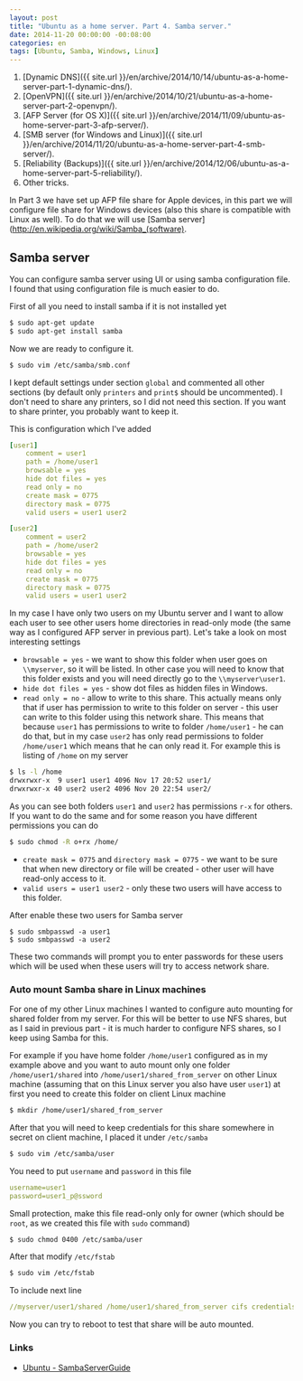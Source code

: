 ```yaml
---
layout: post
title: "Ubuntu as a home server. Part 4. Samba server."
date: 2014-11-20 00:00:00 -00:08:00
categories: en
tags: [Ubuntu, Samba, Windows, Linux]
---
```


1. [Dynamic DNS]({{ site.url }}/en/archive/2014/10/14/ubuntu-as-a-home-server-part-1-dynamic-dns/).
1. [OpenVPN]({{ site.url }}/en/archive/2014/10/21/ubuntu-as-a-home-server-part-2-openvpn/).
1. [AFP Server (for OS X)]({{ site.url }}/en/archive/2014/11/09/ubuntu-as-home-server-part-3-afp-server/).
1. [SMB server (for Windows and Linux)]({{ site.url }}/en/archive/2014/11/20/ubuntu-as-a-home-server-part-4-smb-server/).
1. [Reliability (Backups)]({{ site.url }}/en/archive/2014/12/06/ubuntu-as-a-home-server-part-5-reliability/).
1. Other tricks.

In Part 3 we have set up AFP file share for Apple devices, in this part we will configure file share for Windows devices (also this share is compatible with Linux as well). To do that we will use [Samba server](http://en.wikipedia.org/wiki/Samba_(software).

## Samba server

You can configure samba server using UI or using samba configuration file. I found that using configuration file is much easier to do.

First of all you need to install samba if it is not installed yet

```bash
$ sudo apt-get update
$ sudo apt-get install samba
```

Now we are ready to configure it. 

```bash
$ sudo vim /etc/samba/smb.conf
```

I kept default settings under section `global` and commented all other sections (by default only `printers` and `print$` should be uncommented). I don't need to share any printers, so I did not need this section. If you want to share printer, you probably want to keep it.

This is configuration which I've added

```yaml
[user1]
    comment = user1
    path = /home/user1
    browsable = yes
    hide dot files = yes
    read only = no
    create mask = 0775
    directory mask = 0775
    valid users = user1 user2

[user2]
    comment = user2
    path = /home/user2
    browsable = yes
    hide dot files = yes
    read only = no
    create mask = 0775
    directory mask = 0775
    valid users = user1 user2
```

In my case I have only two users on my Ubuntu server and I want to allow each user to see other users home directories in read-only mode (the same way as I configured AFP server in previous part). Let's take a look on most interesting settings

* `browsable = yes` - we want to show this folder when user goes on `\\myserver`, so it will be listed. In other case you will need to know that this folder exists and you will need directly go to the `\\myserver\user1`.
* `hide dot files = yes` - show dot files as hidden files in Windows.
* `read only = no` - allow to write to this share. This actually means only that if user has permission to write to this folder on server - this user can write to this folder using this network share. This means that because `user1` has permissions to write to folder `/home/user1` - he can do that, but in my case `user2` has only read permissions to folder `/home/user1` which means that he can only read it. For example this is listing of `/home` on my server

```bash
$ ls -l /home
drwxrwxr-x  9 user1 user1 4096 Nov 17 20:52 user1/
drwxrwxr-x 40 user2 user2 4096 Nov 20 22:54 user2/
```

As you can see both folders `user1` and `user2` has permissions `r-x` for others. If you want to do the same and for some reason you have different permissions you can do

```bash
$ sudo chmod -R o+rx /home/
```

* `create mask = 0775` and `directory mask = 0775` - we want to be sure that when new directory or file will be created - other user will have read-only access to it.
* `valid users = user1 user2` - only these two users will have access to this folder.

After enable these two users for Samba server

```
$ sudo smbpasswd -a user1
$ sudo smbpasswd -a user2
```

These two commands will prompt you to enter passwords for these users which will be used when these users will try to access network share.

### Auto mount Samba share in Linux machines

For one of my other Linux machines I wanted to configure auto mounting for shared folder from my server. For this will be better to use NFS shares, but as I said in previous part - it is much harder to configure NFS shares, so I keep using Samba for this.

For example if you have home folder `/home/user1` configured as in my example above and you want to auto mount only one folder `/home/user1/shared` into `/home/user1/shared_from_server` on other Linux machine (assuming that on this Linux server you also have user `user1`) at first you need to create this folder on client Linux machine

```bash
$ mkdir /home/user1/shared_from_server
```

After that you will need to keep credentials for this share somewhere in secret on client machine, I placed it under `/etc/samba`

```bash
$ sudo vim /etc/samba/user
```

You need to put `username` and `password` in this file

```yaml
username=user1
password=user1_p@ssword
```

Small protection, make this file read-only only for owner (which should be `root`, as we created this file with `sudo` command)

```bash
$ sudo chmod 0400 /etc/samba/user
```

After that modify `/etc/fstab`

```bash
$ sudo vim /etc/fstab
```

To include next line

```yaml
//myserver/user1/shared /home/user1/shared_from_server cifs credentials=/etc/samba/user,noexec 0 0
```

Now you can try to reboot to test that share will be auto mounted.

### Links

* [Ubuntu - SambaServerGuide](https://help.ubuntu.com/community/Samba/SambaServerGuide)
